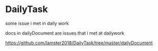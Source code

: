 # DailyTask
some issue i met in daily work

docs in dailyDocument are issues that i met at dailywork

https://github.com/lamster2018/DailyTask/tree/master/dailyDocument
